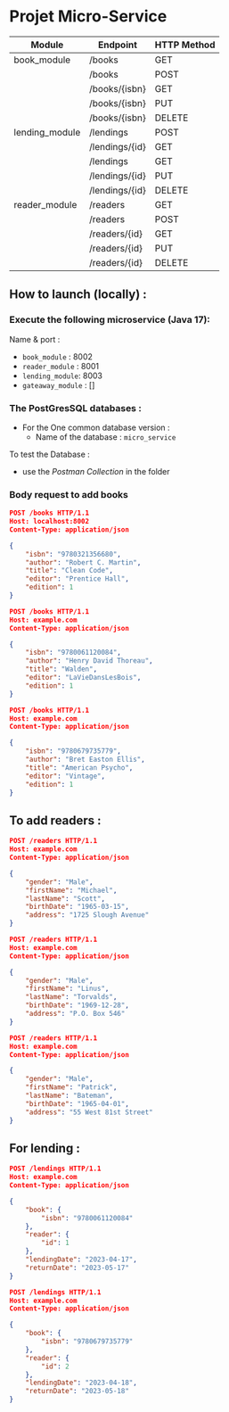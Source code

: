 # Projet Micro-Service

| Module          | Endpoint             | HTTP Method | 
|-----------------|----------------------|-------------|
| book_module      | /books                | GET         | 
|                  | /books                | POST        | 
|                  | /books/{isbn}         | GET         | 
|                  | /books/{isbn}         | PUT         | 
|                  | /books/{isbn}         | DELETE      | 
| lending_module   | /lendings             | POST        | 
|                  | /lendings/{id}        | GET         | 
|                  | /lendings             | GET         | 
|                  | /lendings/{id}        | PUT         | 
|                  | /lendings/{id}        | DELETE      | 
| reader_module    | /readers              | GET         | 
|                  | /readers              | POST        | 
|                  | /readers/{id}         | GET         | 
|                  | /readers/{id}         | PUT         | 
|                  | /readers/{id}         | DELETE      | 


## How to launch (locally) :

### Execute the following microservice (Java 17):

Name & port : 
- `book_module` : 8002
- `reader_module` : 8001
- `lending_module`: 8003
- `gateaway_module` : []

### **The PostGresSQL databases** :

- For the One common database version :
  - Name of the database : `micro_service`

To test the Database : 
- use the *Postman Collection* in the folder 


### Body request to add books
```json
POST /books HTTP/1.1
Host: localhost:8002
Content-Type: application/json

{
    "isbn": "9780321356680",
    "author": "Robert C. Martin",
    "title": "Clean Code",
    "editor": "Prentice Hall",
    "edition": 1
}

```

```json
POST /books HTTP/1.1
Host: example.com
Content-Type: application/json

{
    "isbn": "9780061120084",
    "author": "Henry David Thoreau",
    "title": "Walden",
    "editor": "LaVieDansLesBois",
    "edition": 1
}
```

```json
POST /books HTTP/1.1
Host: example.com
Content-Type: application/json

{
    "isbn": "9780679735779",
    "author": "Bret Easton Ellis",
    "title": "American Psycho",
    "editor": "Vintage",
    "edition": 1
}
```

## To add readers :
```json
POST /readers HTTP/1.1
Host: example.com
Content-Type: application/json

{
    "gender": "Male",
    "firstName": "Michael",
    "lastName": "Scott",
    "birthDate": "1965-03-15",
    "address": "1725 Slough Avenue"
}
```

```json
POST /readers HTTP/1.1
Host: example.com
Content-Type: application/json

{
    "gender": "Male",
    "firstName": "Linus",
    "lastName": "Torvalds",
    "birthDate": "1969-12-28",
    "address": "P.O. Box 546"
}
```

```json
POST /readers HTTP/1.1
Host: example.com
Content-Type: application/json

{
    "gender": "Male",
    "firstName": "Patrick",
    "lastName": "Bateman",
    "birthDate": "1965-04-01",
    "address": "55 West 81st Street"
}
```

## For lending :

```json
POST /lendings HTTP/1.1
Host: example.com
Content-Type: application/json

{
    "book": {
        "isbn": "9780061120084"
    },
    "reader": {
        "id": 1
    },
    "lendingDate": "2023-04-17",
    "returnDate": "2023-05-17"
}
```


```json
POST /lendings HTTP/1.1
Host: example.com
Content-Type: application/json

{
    "book": {
        "isbn": "9780679735779"
    },
    "reader": {
        "id": 2
    },
    "lendingDate": "2023-04-18",
    "returnDate": "2023-05-18"
}
``` 

